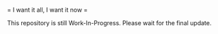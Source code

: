 = I want it all, I want it now =

This repository is still Work-In-Progress. Please wait for the final update.
